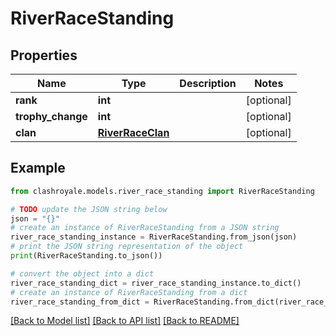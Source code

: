 # RiverRaceStanding


## Properties

Name | Type | Description | Notes
------------ | ------------- | ------------- | -------------
**rank** | **int** |  | [optional] 
**trophy_change** | **int** |  | [optional] 
**clan** | [**RiverRaceClan**](RiverRaceClan.md) |  | [optional] 

## Example

```python
from clashroyale.models.river_race_standing import RiverRaceStanding

# TODO update the JSON string below
json = "{}"
# create an instance of RiverRaceStanding from a JSON string
river_race_standing_instance = RiverRaceStanding.from_json(json)
# print the JSON string representation of the object
print(RiverRaceStanding.to_json())

# convert the object into a dict
river_race_standing_dict = river_race_standing_instance.to_dict()
# create an instance of RiverRaceStanding from a dict
river_race_standing_from_dict = RiverRaceStanding.from_dict(river_race_standing_dict)
```
[[Back to Model list]](../README.md#documentation-for-models) [[Back to API list]](../README.md#documentation-for-api-endpoints) [[Back to README]](../README.md)


